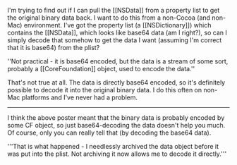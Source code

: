 

I'm trying to find out if I can pull the [[NSData]] from a property list to get the original binary data back. I want to do this from a non-Cocoa (and non-Mac) environment. I've got the property list (a [[NSDictionary]]) which contains the [[NSData]], which looks like base64 data (am I right?), so can I simply decode that somehow to get the data I want (assuming I'm correct that it is base64) from the plist?

''Not practical - it is base64 encoded, but the data is a stream of some sort, probably a [[CoreFoundation]] object, used to encode the data.''

That's not true at all.  The data is directly base64 encoded, so it's definitely possible to decode it into the original binary data.  I do this often on non-Mac platforms and I've never had a problem.

----

I think the above poster meant that the binary data is probably encoded by some CF object, so just base64-decoding the data doesn't help you much. Of course, only you can really tell that (by decoding the base64 data).

'''That is what happened - I needlessly archived the data object before it was put into the plist. Not archiving it now allows me to decode it directly.'''